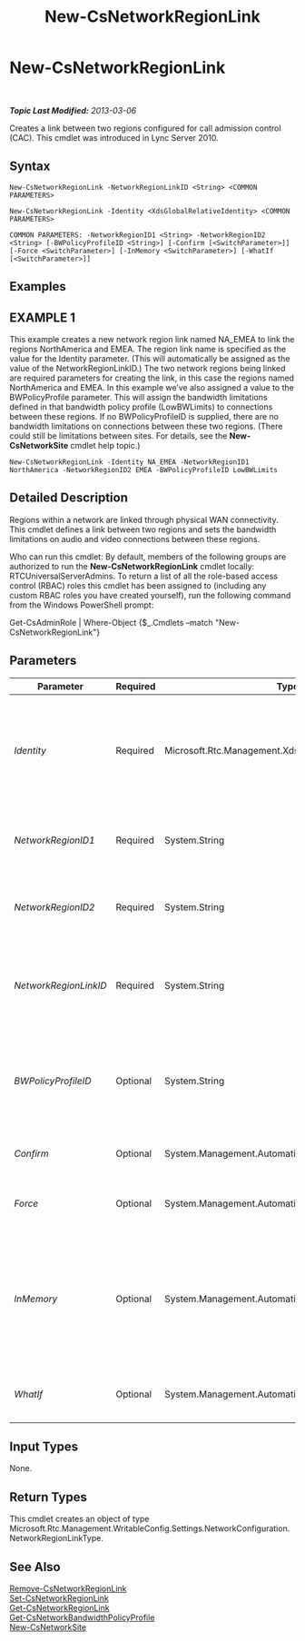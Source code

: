 ﻿---
title: New-CsNetworkRegionLink
TOCTitle: New-CsNetworkRegionLink
ms:assetid: 61a6a7be-8078-4d59-a78a-2f241f6bf800
ms:mtpsurl: https://technet.microsoft.com/en-us/library/Gg398437(v=OCS.15)
ms:contentKeyID: 48184278
ms.date: 07/23/2014
mtps_version: v=OCS.15
---

<div data-xmlns="http://www.w3.org/1999/xhtml">

<div class="topic" data-xmlns="http://www.w3.org/1999/xhtml" data-msxsl="urn:schemas-microsoft-com:xslt" data-cs="http://msdn.microsoft.com/en-us/">

<div data-asp="http://msdn2.microsoft.com/asp">

# New-CsNetworkRegionLink

</div>

<div id="mainSection">

<div id="mainBody">

<span> </span>

_**Topic Last Modified:** 2013-03-06_

Creates a link between two regions configured for call admission control (CAC). This cmdlet was introduced in Lync Server 2010.

<div>

## Syntax

    New-CsNetworkRegionLink -NetworkRegionLinkID <String> <COMMON PARAMETERS>

    New-CsNetworkRegionLink -Identity <XdsGlobalRelativeIdentity> <COMMON PARAMETERS>

    COMMON PARAMETERS: -NetworkRegionID1 <String> -NetworkRegionID2 <String> [-BWPolicyProfileID <String>] [-Confirm [<SwitchParameter>]] [-Force <SwitchParameter>] [-InMemory <SwitchParameter>] [-WhatIf [<SwitchParameter>]]

</div>

<div>

## Examples

<div>

## EXAMPLE 1

This example creates a new network region link named NA\_EMEA to link the regions NorthAmerica and EMEA. The region link name is specified as the value for the Identity parameter. (This will automatically be assigned as the value of the NetworkRegionLinkID.) The two network regions being linked are required parameters for creating the link, in this case the regions named NorthAmerica and EMEA. In this example we’ve also assigned a value to the BWPolicyProfile parameter. This will assign the bandwidth limitations defined in that bandwidth policy profile (LowBWLimits) to connections between these regions. If no BWPolicyProfileID is supplied, there are no bandwidth limitations on connections between these two regions. (There could still be limitations between sites. For details, see the **New-CsNetworkSite** cmdlet help topic.)

    New-CsNetworkRegionLink -Identity NA_EMEA -NetworkRegionID1 NorthAmerica -NetworkRegionID2 EMEA -BWPolicyProfileID LowBWLimits

</div>

</div>

<div>

## Detailed Description

Regions within a network are linked through physical WAN connectivity. This cmdlet defines a link between two regions and sets the bandwidth limitations on audio and video connections between these regions.

Who can run this cmdlet: By default, members of the following groups are authorized to run the **New-CsNetworkRegionLink** cmdlet locally: RTCUniversalServerAdmins. To return a list of all the role-based access control (RBAC) roles this cmdlet has been assigned to (including any custom RBAC roles you have created yourself), run the following command from the Windows PowerShell prompt:

Get-CsAdminRole | Where-Object {$\_.Cmdlets –match "New-CsNetworkRegionLink"}

</div>

<div>

## Parameters


<table>
<colgroup>
<col style="width: 25%" />
<col style="width: 25%" />
<col style="width: 25%" />
<col style="width: 25%" />
</colgroup>
<thead>
<tr class="header">
<th>Parameter</th>
<th>Required</th>
<th>Type</th>
<th>Description</th>
</tr>
</thead>
<tbody>
<tr class="odd">
<td><p><em>Identity</em></p></td>
<td><p>Required</p></td>
<td><p>Microsoft.Rtc.Management.Xds.XdsGlobalRelativeIdentity</p></td>
<td><p>A unique identifier for the newly created network region link. Network region links are created only at the global scope, so this identifier does not need to specify a scope. Instead, it contains a string that is a unique name that identifies that link.</p></td>
</tr>
<tr class="even">
<td><p><em>NetworkRegionID1</em></p></td>
<td><p>Required</p></td>
<td><p>System.String</p></td>
<td><p>The Identity (NetworkRegionID) of the region that is linked to the region identified by the NetworkRegionID2 parameter.</p></td>
</tr>
<tr class="odd">
<td><p><em>NetworkRegionID2</em></p></td>
<td><p>Required</p></td>
<td><p>System.String</p></td>
<td><p>The Identity (NetworkRegionID) of the region that is linked to the region identified by the NetworkRegionID1 parameter.</p></td>
</tr>
<tr class="even">
<td><p><em>NetworkRegionLinkID</em></p></td>
<td><p>Required</p></td>
<td><p>System.String</p></td>
<td><p>This value is the same as the Identity. You cannot specify both an Identity and a NetworkRegionLinkID; a value entered for one will be automatically used for both.</p></td>
</tr>
<tr class="odd">
<td><p><em>BWPolicyProfileID</em></p></td>
<td><p>Optional</p></td>
<td><p>System.String</p></td>
<td><p>The Identity of the bandwidth policy profile that will define the bandwidth limitations for this link. You can retrieve a list of available profiles by calling the <strong>Get-CsNetworkBandwidthPolicyProfile</strong> cmdlet.</p></td>
</tr>
<tr class="even">
<td><p><em>Confirm</em></p></td>
<td><p>Optional</p></td>
<td><p>System.Management.Automation.SwitchParameter</p></td>
<td><p>Prompts you for confirmation before executing the command.</p></td>
</tr>
<tr class="odd">
<td><p><em>Force</em></p></td>
<td><p>Optional</p></td>
<td><p>System.Management.Automation.SwitchParameter</p></td>
<td><p>Suppresses any confirmation prompts that would otherwise be displayed before making changes.</p></td>
</tr>
<tr class="even">
<td><p><em>InMemory</em></p></td>
<td><p>Optional</p></td>
<td><p>System.Management.Automation.SwitchParameter</p></td>
<td><p>Creates an object reference without actually committing the object as a permanent change. If you assign the output of this cmdlet called with this parameter to a variable, you can make changes to the properties of the object reference and then commit those changes by calling this cmdlet’s matching Set- cmdlet.</p></td>
</tr>
<tr class="odd">
<td><p><em>WhatIf</em></p></td>
<td><p>Optional</p></td>
<td><p>System.Management.Automation.SwitchParameter</p></td>
<td><p>Describes what would happen if you executed the command without actually executing the command.</p></td>
</tr>
</tbody>
</table>


</div>

<div>

## Input Types

None.

</div>

<div>

## Return Types

This cmdlet creates an object of type Microsoft.Rtc.Management.WritableConfig.Settings.NetworkConfiguration.NetworkRegionLinkType.

</div>

<div>

## See Also


[Remove-CsNetworkRegionLink](remove-csnetworkregionlink.md)  
[Set-CsNetworkRegionLink](set-csnetworkregionlink.md)  
[Get-CsNetworkRegionLink](get-csnetworkregionlink.md)  
[Get-CsNetworkBandwidthPolicyProfile](get-csnetworkbandwidthpolicyprofile.md)  
[New-CsNetworkSite](new-csnetworksite.md)  
  

</div>

</div>

<span> </span>

</div>

</div>

</div>

